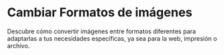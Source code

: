 # Cambiar Formatos de imágenes

Descubre cómo convertir imágenes entre formatos diferentes para adaptarlas a tus necesidades específicas, ya sea para la web, impresión o archivo.
